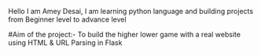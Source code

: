 Hello I am Amey Desai, I am learning python language and building projects from Beginner level to advance level

#Aim of the project:- To build the higher lower game with a real website using HTML & URL Parsing in Flask